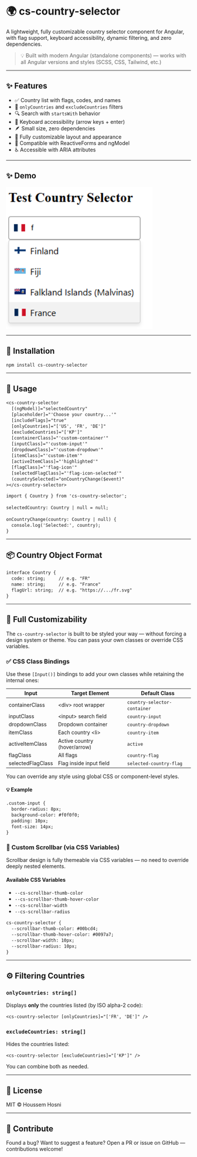 <h1>🌍 cs-country-selector</h1>

<p>A lightweight, fully customizable country selector component for Angular, with flag support, keyboard accessibility, dynamic filtering, and zero dependencies.</p>

<blockquote>
  <p>💡 Built with modern Angular (standalone components) — works with all Angular versions and styles (SCSS, CSS, Tailwind, etc.)</p>
</blockquote>

<hr />

<h2>✨ Features</h2>
<ul>
  <li>✅ Country list with flags, codes, and names</li>
  <li>🎯 <code>onlyCountries</code> and <code>excludeCountries</code> filters</li>
  <li>🔍 Search with <code>startsWith</code> behavior</li>
  <li>🧠 Keyboard accessibility (arrow keys + enter)</li>
  <li>🪶 Small size, zero dependencies</li>
  <li>🎨 Fully customizable layout and appearance</li>
  <li>🔧 Compatible with ReactiveForms and ngModel</li>
  <li>♿ Accessible with ARIA attributes</li>
</ul>

<hr />
   <h2>✨ Demo</h2>
   <img src="https://raw.githubusercontent.com/HoussemEs/cs-country-selector/master/projects/country-selector-demo/public/demo.png" width="400" alt="cs-country-selector demo">
<hr />

<h2>🚀 Installation</h2>
<pre><code>npm install cs-country-selector
</code></pre>

<hr />

<h2>🔧 Usage</h2>

<pre><code>&lt;cs-country-selector
  [(ngModel)]="selectedCountry"
  [placeholder]="'Choose your country...'"
  [includeFlags]="true"
  [onlyCountries]="['US', 'FR', 'DE']"
  [excludeCountries]="['KP']"
  [containerClass]="'custom-container'"
  [inputClass]="'custom-input'"
  [dropdownClass]="'custom-dropdown'"
  [itemClass]="'custom-item'"
  [activeItemClass]="'highlighted'"
  [flagClass]="'flag-icon'"
  [selectedFlagClass]="'flag-icon-selected'"
  (countrySelected)="onCountryChange($event)"
&gt;&lt;/cs-country-selector&gt;
</code></pre>

<pre><code>import { Country } from 'cs-country-selector';

selectedCountry: Country | null = null;

onCountryChange(country: Country | null) {
  console.log('Selected:', country);
}
</code></pre>

<hr />

<h2>📦 Country Object Format</h2>

<pre><code>interface Country {
  code: string;     // e.g. "FR"
  name: string;     // e.g. "France"
  flagUrl: string;  // e.g. "https://.../fr.svg"
}
</code></pre>

<hr />

<h2>🎨 Full Customizability</h2>

<p>The <code>cs-country-selector</code> is built to be styled your way — without forcing a design system or theme. You can pass your own classes or override CSS variables.</p>

<h3>✅ CSS Class Bindings</h3>

<p>Use these <code>[Input()]</code> bindings to add your own classes while retaining the internal ones:</p>

<table>
  <thead>
    <tr>
      <th>Input</th>
      <th>Target Element</th>
      <th>Default Class</th>
    </tr>
  </thead>
  <tbody>
    <tr><td>containerClass</td><td>&lt;div&gt; root wrapper</td><td><code>country-selector-container</code></td></tr>
    <tr><td>inputClass</td><td>&lt;input&gt; search field</td><td><code>country-input</code></td></tr>
    <tr><td>dropdownClass</td><td>Dropdown container</td><td><code>country-dropdown</code></td></tr>
    <tr><td>itemClass</td><td>Each country &lt;li&gt;</td><td><code>country-item</code></td></tr>
    <tr><td>activeItemClass</td><td>Active country (hover/arrow)</td><td><code>active</code></td></tr>
    <tr><td>flagClass</td><td>All flags</td><td><code>country-flag</code></td></tr>
    <tr><td>selectedFlagClass</td><td>Flag inside input field</td><td><code>selected-country-flag</code></td></tr>
  </tbody>
</table>

<p>You can override any style using global CSS or component-level styles.</p>

<h4>💡 Example</h4>

<pre><code>.custom-input {
  border-radius: 8px;
  background-color: #f0f0f0;
  padding: 10px;
  font-size: 14px;
}
</code></pre>

<h3>🎨 Custom Scrollbar (via CSS Variables)</h3>

<p>Scrollbar design is fully themeable via CSS variables — no need to override deeply nested elements.</p>

<h4>Available CSS Variables</h4>
<ul>
  <li><code>--cs-scrollbar-thumb-color</code></li>
  <li><code>--cs-scrollbar-thumb-hover-color</code></li>
  <li><code>--cs-scrollbar-width</code></li>
  <li><code>--cs-scrollbar-radius</code></li>
</ul>

<pre><code>cs-country-selector {
  --scrollbar-thumb-color: #00bcd4;
  --scrollbar-thumb-hover-color: #0097a7;
  --scrollbar-width: 10px;
  --scrollbar-radius: 10px;
}
</code></pre>

<hr />

<h2>⚙️ Filtering Countries</h2>

<h3><code>onlyCountries: string[]</code></h3>
<p>Displays <strong>only</strong> the countries listed (by ISO alpha-2 code):</p>

<pre><code>&lt;cs-country-selector [onlyCountries]="['FR', 'DE']" /&gt;
</code></pre>

<h3><code>excludeCountries: string[]</code></h3>
<p>Hides the countries listed:</p>

<pre><code>&lt;cs-country-selector [excludeCountries]="['KP']" /&gt;
</code></pre>

<p>You can combine both as needed.</p>

<hr />

<h2>📜 License</h2>

<p>MIT © Houssem Hosni</p>

<hr />

<h2>🙌 Contribute</h2>

<p>Found a bug? Want to suggest a feature? Open a PR or issue on GitHub — contributions welcome!</p>